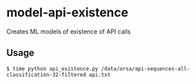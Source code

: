 # model-api-existence
Creates ML models of existence of API calls

## Usage
```
$ time python api_existence.py /data/arsa/api-sequences-all-classification-32-filtered api.txt
```
